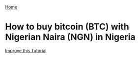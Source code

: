 [Home](/)

# How to buy bitcoin (BTC) with Nigerian Naira (NGN) in Nigeria


[Improve this Tutorial](/https://github.com/golixdotcom/guides/edit/master/trading/buy_btc_with_ngn_in_nigeria.md)
